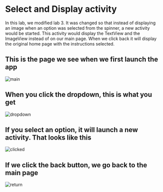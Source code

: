 # Select and Display activity
In this lab, we modified lab 3. It was changed so that instead of displaying an image when an option
was selected from the spinner, a new activity would be started. This activity would display the
TextView and the ImageView instead of on our main page. When we click back it will display the
original home page with the instructions selected.

## This is the page we see when we first launch the app
![main](images/main.png)

## When you click the dropdown, this is what you get
![dropdown](images/dropdown.png)

## If you select an option, it will launch a new activity. That looks like this
![clicked](images/clicked.png)

## If we click the back button, we go back to the main page
![return](images/return.png)